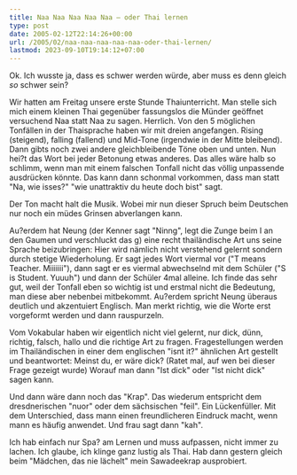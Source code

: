 ```yaml
---
title: Naa Naa Naa Naa Naa – oder Thai lernen
type: post
date: 2005-02-12T22:14:26+00:00
url: /2005/02/naa-naa-naa-naa-naa-oder-thai-lernen/
lastmod: 2023-09-10T19:14:12+07:00
---
```

Ok. Ich wusste ja, dass es schwer werden würde, aber muss es denn gleich _so_ schwer sein?

Wir hatten am Freitag unsere erste Stunde Thaiunterricht. Man stelle sich mich einem kleinen Thai gegenüber fassungslos die Münder geöffnet versuchend Naa statt Naa zu sagen. Herrlich. Von den 5 möglichen Tonfällen in der Thaisprache haben wir mit dreien angefangen. Rising (steigend), falling (fallend) und Mid-Tone (irgendwie in der Mitte bleibend). Dann gibts noch zwei andere gleichbleibende Töne oben und unten. Nun hei?t das Wort bei jeder Betonung etwas anderes. Das alles wäre halb so schlimm, wenn man mit einem falschen Tonfall nicht das völlig unpassende ausdrücken könnte. Das kann dann schonmal vorkommen, dass man statt "Na, wie isses?" "wie unattraktiv du heute doch bist" sagt.

Der Ton macht halt die Musik. Wobei mir nun dieser Spruch beim Deutschen nur noch ein müdes Grinsen abverlangen kann.

Au?erdem hat Neung (der Kenner sagt "Ninng", legt die Zunge beim I an den Gaumen und verschluckt das g) eine recht thailändische Art uns seine Sprache beizubringen: Hier wird nämlich nicht verstehend gelernt sondern durch stetige Wiederholung. Er sagt jedes Wort viermal vor ("T means Teacher. Miiiiiii"), dann sagt er es viermal abwechselnd mit dem Schüler ("S is Student. Yuuuh") und dann der Schüler 4mal alleine. Ich finde das sehr gut, weil der Tonfall eben so wichtig ist und erstmal nicht die Bedeutung, man diese aber nebenbei mitbekommt. Au?erdem spricht Neung überaus deutlich und akzentuiert Englisch. Man merkt richtig, wie die Worte erst vorgeformt werden und dann rauspurzeln.

Vom Vokabular haben wir eigentlich nicht viel gelernt, nur dick, dünn, richtig, falsch, hallo und die richtige Art zu fragen. Fragestellungen werden im Thailändischen in einer dem englischen "isnt it?" ähnlichen Art gestellt und beantwortet: Meinst du, er wäre dick? (Ratet mal, auf wen bei dieser Frage gezeigt wurde) Worauf man dann "Ist dick" oder "Ist nicht dick" sagen kann.

Und dann wäre dann noch das "Krap". Das wiederum entspricht dem dresdnerischen "nuor" oder dem sächsischen "feil". Ein Lückenfüller. Mit dem Unterschied, dass mann einen freundlicheren Eindruck macht, wenn mann es häufig anwendet. Und frau sagt dann "kah".

Ich hab einfach nur Spa? am Lernen und muss aufpassen, nicht immer zu lachen. Ich glaube, ich klinge ganz lustig als Thai. Hab dann gestern gleich beim "Mädchen, das nie lächelt" mein Sawadeekrap ausprobiert.
